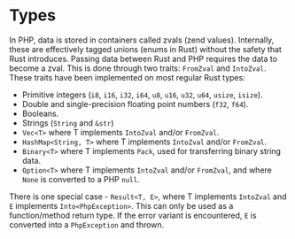 # Types

In PHP, data is stored in containers called zvals (zend values). Internally,
these are effectively tagged unions (enums in Rust) without the safety that Rust
introduces. Passing data between Rust and PHP requires the data to become a
zval. This is done through two traits: `FromZval` and `IntoZval`. These traits
have been implemented on most regular Rust types:

- Primitive integers (`i8`, `i16`, `i32`, `i64`, `u8`, `u16`, `u32`, `u64`,
  `usize`, `isize`).
- Double and single-precision floating point numbers (`f32`, `f64`).
- Booleans.
- Strings (`String` and `&str`)
- `Vec<T>` where T implements `IntoZval` and/or `FromZval`.
- `HashMap<String, T>` where T implements `IntoZval` and/or `FromZval`.
- `Binary<T>` where T implements `Pack`, used for transferring binary string
  data.
- `Option<T>` where T implements `IntoZval` and/or `FromZval`, and where `None`
  is converted to a PHP `null`.

There is one special case - `Result<T, E>`, where T implements `IntoZval` and
`E` implements `Into<PhpException>`. This can only be used as a function/method
return type. If the error variant is encountered, `E` is converted into a
`PhpException` and thrown.
